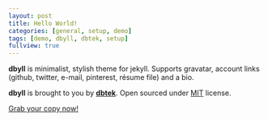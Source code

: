 ```yaml
---
layout: post
title: Hello World!
categories: [general, setup, demo]
tags: [demo, dbyll, dbtek, setup]
fullview: true
---
```


**dbyll** is minimalist, stylish theme for jekyll. Supports gravatar, account links (github, twitter, e-mail, pinterest, résume file) and a bio.  

**dbyll** is brought to you by **[dbtek](http://ismaildemirbilek.com)**. Open sourced under [MIT](http://opensource.org/licenses/MIT) license.



<a class="btn btn-default" href="https://github.com/dbtek/dbyll">Grab your copy now!</a>
